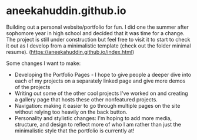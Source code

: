 # aneekahuddin.github.io

Building out a personal website/portfolio for fun. I did one the summer after sophomore year in high school and decided that it was time for a change. The project is still under construction but feel free to visit it to start to check it out as I develop from a minimalistic template (check out the folder minimal resume). (https://aneekahuddin.github.io/index.html)

Some changes I want to make:
- Developing the Portfolio Pages - I hope to give people a deeper dive into each of my projects on a separately linked page and give more demos of the projects 
- Writing out some of the other cool projects I've worked on and creating a gallery page that hosts these other nonfeatured projects. 
- Navigation: making it easier to go through multiple pages on the site without relying too heavily on the back button.
- Personality and stylistic changes: I'm hoping to add more media, structure, and design to reflect more of who I am rather than just the minimalistic style that the portfolio is currently at!
